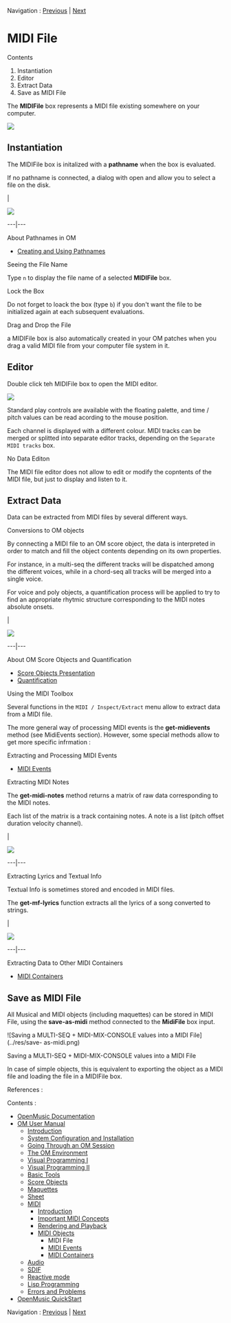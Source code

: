 
Navigation : [Previous](MIDI-Objects "page précédente\(MIDI
Objects\)") | [Next](MIDIEvent "Next\(MIDI Events\)")

# MIDI File


Contents

  1. Instantiation
  2. Editor
  3. Extract Data
  4. Save as MIDI File

The **MIDIFile** box represents a MIDI file existing somewhere on your
computer.

![](../res/midifile.png)

## Instantiation

The MIDIFile box is initalized with a **pathname** when the box is evaluated.

If no pathname is connected, a dialog with open and allow you to select a file
on the disk.

|

![](../res/midfile-init.png)  
  
---|---  
  
About Pathnames in OM

  * [Creating and Using Pathnames](Pathnames)

Seeing the File Name

Type `n` to display the file name of a selected **MIDIFile** box.

Lock the Box

Do not forget to loack the box (type `b`) if you don't want the file to be
initialized again at each subsequent evaluations.

Drag and Drop the File

a MIDIFile box is also automatically created in your OM patches when you drag
a valid MIDI file from your computer file system in it.

## Editor

Double click teh MIDIFile box to open the MIDI editor.

[![](../res/MIDIEditor_1.png)](../res/MIDIEditor.png "Cliquez pour agrandir")

Standard play controls are available with the floating palette, and time /
pitch values can be read acording to the mouse position.

Each channel is displayed with a different colour. MIDI tracks can be merged
or splitted into separate editor tracks, depending on the `Separate MIDI
tracks` box.

No Data Editon

The MIDI file editor does not allow to edit or modify the copntents of the
MIDI file, but just to display and listen to it.

## Extract Data

Data can be extracted from MIDI files by several different ways.

Conversions to OM objects

By connecting a MIDI file to an OM score object, the data is interpreted in
order to match and fill the object contents depending on its own properties.

For instance, in a multi-seq the different tracks will be dispatched among the
different voices, while in a chord-seq all tracks will be merged into a single
voice.

For voice and poly objects, a quantification process will be applied to try to
find an appropriate rhytmic structure corresponding to the MIDI notes absolute
onsets.

|

[![](../res/midifile-mseq_1.png)](../res/midifile-mseq.png "Cliquez pour
agrandir")  
  
---|---  
  
About OM Score Objects and Quantification

  * [Score Objects Presentation](Score-Objects-Intro)
  * [Quantification](Quantification)

Using the MIDI Toolbox

Several functions in the `MIDI / Inspect/Extract` menu allow to extract data
from a MIDI file.

The more general way of processing MIDI events is the **get-midievents**
method (see MidiEvents section). However, some special methods allow to get
more specific infrmation :

Extracting and Processing MIDI Events

  * [MIDI Events](MIDIEvent)

Extracting MIDI Notes

The **get-midi-notes** method returns a matrix of raw data corresponding to
the MIDI notes.

Each list of the matrix is a track containing notes. A note is a list (pitch
offset duration velocity channel).

|

[![](../res/getmidinotes_1.png)](../res/getmidinotes.png "Cliquez pour
agrandir")  
  
---|---  
  
Extracting Lyrics and Textual Info

Textual Info is sometimes stored and encoded in MIDI files.

The **get-mf-lyrics** function extracts all the lyrics of a song converted to
strings.

|

[![](../res/getlyrics_1.png)](../res/getlyrics.png "Cliquez pour agrandir")  
  
---|---  
  
Extracting Data to Other MIDI Containers

  * [MIDI Containers](MIDIContainer)

## Save as MIDI File

All Musical and MIDI objects (including maquettes) can be stored in MIDI File,
using the **save-as-midi** method connected to the **MidiFile** box input.

![Saving a MULTI-SEQ + MIDI-MIX-CONSOLE values into a MIDI File](../res/save-
as-midi.png)

Saving a MULTI-SEQ + MIDI-MIX-CONSOLE values into a MIDI File

In case of simple objects, this is equivalent to exporting the object as a
MIDI file and loading the file in a MIDIFile box.

References :

Contents :

  * [OpenMusic Documentation](OM-Documentation)
  * [OM User Manual](OM-User-Manual)
    * [Introduction](00-Contents)
    * [System Configuration and Installation](Installation)
    * [Going Through an OM Session](Goingthrough)
    * [The OM Environment](Environment)
    * [Visual Programming I](BasicVisualProgramming)
    * [Visual Programming II](AdvancedVisualProgramming)
    * [Basic Tools](BasicObjects)
    * [Score Objects](ScoreObjects)
    * [Maquettes](Maquettes)
    * [Sheet](Sheet)
    * [MIDI](MIDI)
      * [Introduction](Intro)
      * [Important MIDI Concepts](MIDI-Concepts)
      * [Rendering and Playback](MIDI-Playback)
      * [MIDI Objects](MIDI-Objects)
        * MIDI File
        * [MIDI Events](MIDIEvent)
        * [MIDI Containers](MIDIContainer)
    * [Audio](Audio)
    * [SDIF](SDIF)
    * [Reactive mode](Reactive)
    * [Lisp Programming](Lisp)
    * [Errors and Problems](errors)
  * [OpenMusic QuickStart](QuickStart-Chapters)

Navigation : [Previous](MIDI-Objects "page précédente\(MIDI
Objects\)") | [Next](MIDIEvent "Next\(MIDI Events\)")

